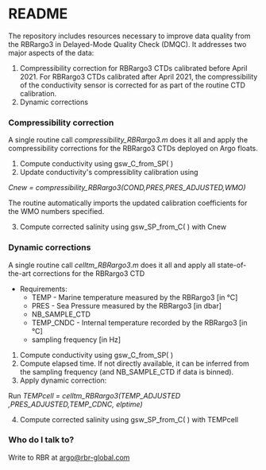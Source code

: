 # README #

The repository includes resources necessary to improve data quality from the RBRargo3 in Delayed-Mode Quality Check (DMQC). It addresses two major aspects of the data:
1. Compressibility correction for RBRargo3 CTDs calibrated before April 2021. For RBRargo3 CTDs calibrated after April 2021, the compressibility of the conductivity sensor is corrected for as part of the routine CTD calibration.
2. Dynamic corrections

### Compressibility correction ###

A single routine call *compressibility_RBRargo3.m* does it all and apply the compressibility corrections for the RBRargo3 CTDs deployed on Argo floats.

1. Compute conductivity using gsw_C_from_SP( )
2. Update conductivity's compressiblity calibration using

  *Cnew = compressibility_RBRargo3(COND,PRES,PRES_ADJUSTED,WMO)*

  The routine automatically imports the updated calibration coefficients for the WMO numbers specified.

3. Compute corrected salinity using gsw_SP_from_C( ) with Cnew


### Dynamic corrections ###

A single routine call *celltm_RBRargo3.m* does it all and apply all state-of-the-art corrections for the RBRargo3 CTD

* Requirements:
  * TEMP - Marine temperature measured by the RBRargo3 [in °C]
  * PRES - Sea Pressure measured by the RBRargo3 [in dbar]
  * NB_SAMPLE_CTD
  * TEMP_CNDC - Internal temperature recorded by the RBRargo3 [in °C]
  * sampling frequency [in Hz]

1. Compute conductivity using gsw_C_from_SP( )
2. Compute elapsed time. If not directly available, it can be inferred from the sampling frequency (and NB_SAMPLE_CTD if data is binned).
3. Apply dynamic correction:

 Run *TEMPcell = celltm_RBRargo3(TEMP_ADJUSTED ,PRES_ADJUSTED,TEMP_CDNC, elptime)*

4. Compute corrected salinity using gsw_SP_from_C( ) with TEMPcell


### Who do I talk to? ###
Write to RBR at argo@rbr-global.com
